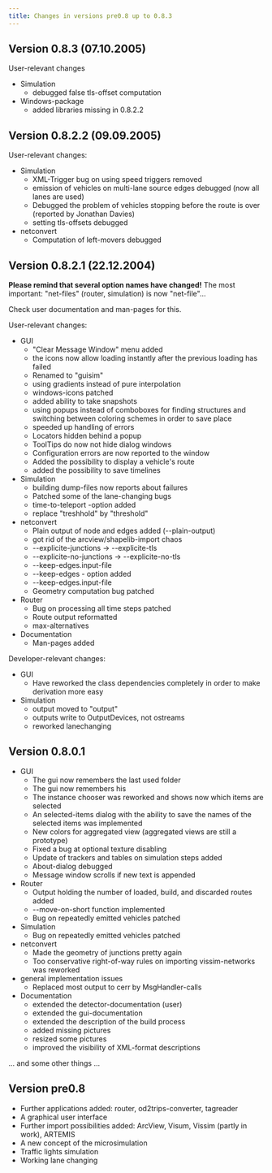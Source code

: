 ```yaml
---
title: Changes in versions pre0.8 up to 0.8.3
---
```


## Version 0.8.3 (07.10.2005)

User-relevant changes

- Simulation
  - debugged false tls-offset computation
- Windows-package
  - added libraries missing in 0.8.2.2


## Version 0.8.2.2 (09.09.2005)

User-relevant changes:

- Simulation
  - XML-Trigger bug on using speed triggers removed
  - emission of vehicles on multi-lane source edges debugged (now all lanes are used)
  - Debugged the problem of vehicles stopping before the route is over (reported by Jonathan Davies)
  - setting tls-offsets debugged
- netconvert
  - Computation of left-movers debugged


## Version 0.8.2.1 (22.12.2004)

**Please remind that several option names have changed!** The most
important: "net-files" (router, simulation) is now "net-file"...

Check user documentation and man-pages for this.

User-relevant changes:

- GUI
  - "Clear Message Window" menu added
  - the icons now allow loading instantly after the previous loading has failed
  - Renamed to "guisim"
  - using gradients instead of pure interpolation
  - windows-icons patched
  - added ability to take snapshots
  - using popups instead of comboboxes for finding structures and switching between coloring schemes in order to save place
  - speeded up handling of errors
  - Locators hidden behind a popup
  - ToolTips do now not hide dialog windows
  - Configuration errors are now reported to the window
  - Added the possibility to display a vehicle's route
  - added the possibility to save timelines
- Simulation
  - building dump-files now reports about failures
  - Patched some of the lane-changing bugs
  - time-to-teleport -option added
  - replace "treshhold" by "threshold"
- netconvert
  - Plain output of node and edges added (--plain-output)
  - got rid of the arcview/shapelib-import chaos
  - \--explicite-junctions -\> --explicite-tls
  - \--explicite-no-junctions -\> --explicite-no-tls
  - \--keep-edges.input-file
  - \--keep-edges - option added
  - \--keep-edges.input-file
  - Geometry computation bug patched
- Router
  - Bug on processing all time steps patched
  - Route output reformatted
  - max-alternatives
- Documentation
  - Man-pages added

Developer-relevant changes:

- GUI
  - Have reworked the class dependencies completely in order to make derivation more easy
- Simulation
  - output moved to "output"
  - outputs write to OutputDevices, not ostreams
  - reworked lanechanging



## Version 0.8.0.1

- GUI
  - The gui now remembers the last used folder
  - The gui now remembers his
  - The instance chooser was reworked and shows now which items are selected
  - An selected-items dialog with the ability to save the names of the selected items was implemented
  - New colors for aggregated view (aggregated views are still a prototype)
  - Fixed a bug at optional texture disabling
  - Update of trackers and tables on simulation steps added
  - About-dialog debugged
  - Message window scrolls if new text is appended
- Router
  - Output holding the number of loaded, build, and discarded routes
    added
  - \--move-on-short function implemented
  - Bug on repeatedly emitted vehicles patched
- Simulation
  - Bug on repeatedly emitted vehicles patched
- netconvert
  - Made the geometry of junctions pretty again
  - Too conservative right-of-way rules on importing vissim-networks was reworked
- general implementation issues
  - Replaced most output to cerr by MsgHandler-calls
- Documentation
  - extended the detector-documentation (user)
  - extended the gui-documentation
  - extended the description of the build process
  - added missing pictures
  - resized some pictures
  - improved the visibility of XML-format descriptions

... and some other things ...


## Version pre0.8

- Further applications added: router, od2trips-converter, tagreader
- A graphical user interface
- Further import possibilities added: ArcView, Visum, Vissim (partly in work), ARTEMIS
- A new concept of the microsimulation
- Traffic lights simulation
- Working lane changing
